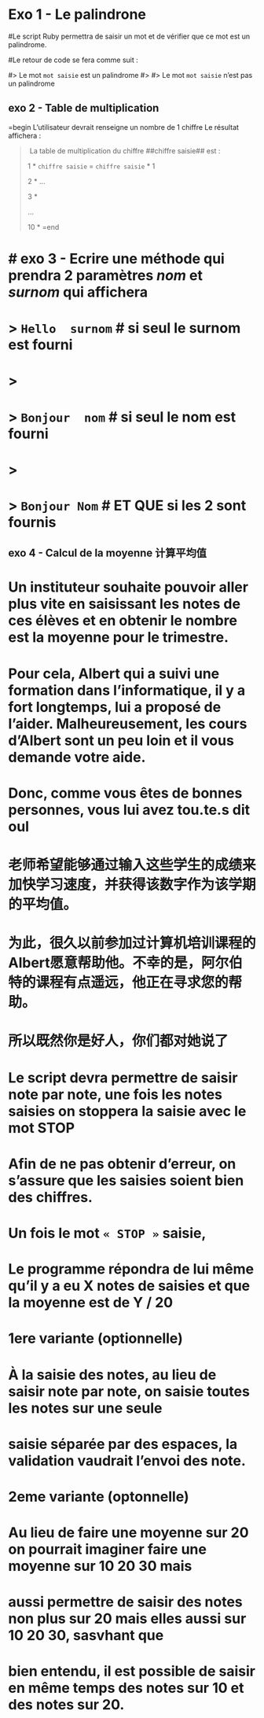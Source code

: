 # Exo 1 - Le palindrone

#Le script Ruby permettra de saisir un mot et de vérifier que ce mot est un palindrome.

#Le retour de code se fera comme suit :

#> Le mot `mot saisie` est un palindrome
#>
#> Le mot `mot saisie` n’est pas un palindrome


## exo 2 - Table de multiplication
=begin
L’utilisateur devrait renseigne un nombre de 1 chiffre
Le résultat affichera :

> La table de multiplication du chiffre ##chiffre saisie## est :
>
> 1 * `chiffre saisie` = `chiffre saisie` * 1
>
> 2 * …
>
> 3 *
>
> …
> >
> 10 *
=end

# # exo 3 - Ecrire une méthode qui prendra 2 paramètres *nom* et *surnom* qui affichera

# > `Hello  surnom`     # si seul le surnom est fourni
# >
# > `Bonjour  nom` #   si seul le nom est fourni
# >
# > `Bonjour Nom` # **ET QUE** si les 2 sont fournis

## exo 4 - Calcul de la moyenne 计算平均值

# Un instituteur souhaite pouvoir aller plus vite en saisissant les notes de ces élèves et en obtenir le nombre est la moyenne pour le trimestre.

# Pour cela, Albert qui a suivi une formation dans l’informatique, il y a fort longtemps, lui a proposé de l’aider. Malheureusement, les cours d’Albert sont un peu loin et il vous demande votre aide.

# Donc, comme vous êtes de bonnes personnes, vous lui avez tou.te.s dit ouI
# 老师希望能够通过输入这些学生的成绩来加快学习速度，并获得该数字作为该学期的平均值。

# 为此，很久以前参加过计算机培训课程的Albert愿意帮助他。不幸的是，阿尔伯特的课程有点遥远，他正在寻求您的帮助。

# 所以既然你是好人，你们都对她说了
# Le script devra permettre de saisir note par note,  une fois les notes saisies on stoppera la saisie avec le mot STOP

# Afin de ne pas obtenir d’erreur, on s’assure que __les saisies soient bien des chiffres__.

# Un fois le mot `« STOP »`  saisie,
# Le programme répondra de lui même qu’il y a eu X notes de saisies et que la moyenne est de Y / 20

# __1ere variante  (optionnelle)__

# À la saisie des notes, au lieu de saisir note par note, on saisie toutes les notes sur une seule
# saisie séparée par des espaces, la validation vaudrait l’envoi des note.

# __2eme variante (optonnelle)__

# Au lieu de faire une moyenne sur 20 on pourrait imaginer faire une moyenne sur 10 20 30 mais 
# aussi permettre de saisir des notes non plus sur 20 mais elles aussi sur 10 20 30, sasvhant que 
# bien entendu, il est possible de saisir en même temps des notes sur 10 et des notes sur 20.





